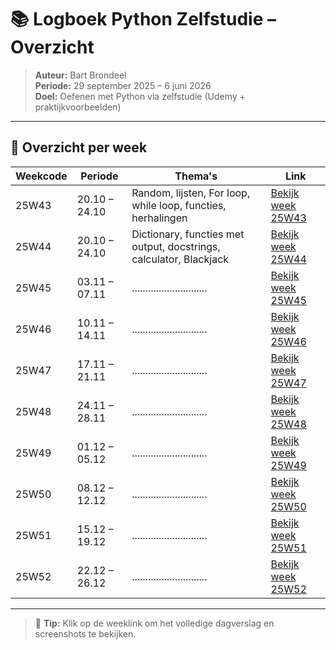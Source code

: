 # 📚 Logboek Python Zelfstudie – Overzicht

> **Auteur:** Bart Brondeel  
> **Periode:** 29 september 2025 – 6 juni 2026  
> **Doel:** Oefenen met Python via zelfstudie (Udemy + praktijkvoorbeelden)

---

## 📅 Overzicht per week

| Weekcode | Periode | Thema's | Link |
|-----------|----------|----------|------|
| 25W43 | 20.10 – 24.10 | Random, lijsten, For loop, while loop, functies, herhalingen | [Bekijk week 25W43](Logs/25W43.md) |
| 25W44 | 20.10 – 24.10 | Dictionary, functies met output, docstrings, calculator, Blackjack | [Bekijk week 25W44](Logs/25W44.md) |
| 25W45 | 03.11 – 07.11 | ............................ | [Bekijk week 25W45](Logs/25W45.md) |
| 25W46 | 10.11 – 14.11 | ............................ | [Bekijk week 25W46](Logs/25W46.md) |
| 25W47 | 17.11 – 21.11 | ............................ | [Bekijk week 25W47](Logs/25W47.md) |
| 25W48 | 24.11 – 28.11 | ............................ | [Bekijk week 25W48](Logs/25W48.md) |
| 25W49 | 01.12 – 05.12 | ............................ | [Bekijk week 25W49](Logs/25W49.md) |
| 25W50 | 08.12 – 12.12 | ............................ | [Bekijk week 25W50](Logs/25W50.md) |
| 25W51 | 15.12 – 19.12 | ............................ | [Bekijk week 25W51](Logs/25W51.md) |
| 25W52 | 22.12 – 26.12 | ............................ | [Bekijk week 25W52](Logs/25W52.md) |

---

> 📎 **Tip:** Klik op de weeklink om het volledige dagverslag en screenshots te bekijken.



